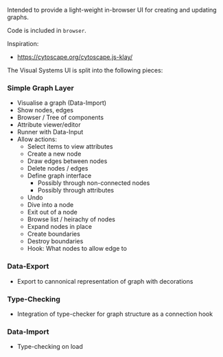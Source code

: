 

Intended to provide a light-weight in-browser UI for creating and updating graphs.

Code is included in `browser`.

Inspiration:

* https://cytoscape.org/cytoscape.js-klay/

The Visual Systems UI is split into the following pieces:

### Simple Graph Layer

* Visualise a graph (Data-Import)
* Show nodes, edges
* Browser / Tree of components
* Attribute viewer/editor
* Runner with Data-Input
* Allow actions:
	- Select items to view attributes
	- Create a new node
	- Draw edges between nodes
	- Delete nodes / edges
	- Define graph interface
		+ Possibly through non-connected nodes
		+ Possibly through attributes
	- Undo
	- Dive into a node
	- Exit out of a node
	- Browse list / heirachy of nodes
	- Expand nodes in place
	- Create boundaries
	- Destroy boundaries
	- Hook: What nodes to allow edge to

### Data-Export

* Export to cannonical representation of graph with decorations

### Type-Checking

* Integration of type-checker for graph structure as a connection hook

### Data-Import

* Type-checking on load
